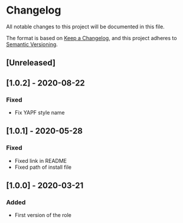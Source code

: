 # Changelog
All notable changes to this project will be documented in this file.

The format is based on [Keep a Changelog](https://keepachangelog.com/en/1.0.0/),
and this project adheres to [Semantic Versioning](https://semver.org/spec/v2.0.0.html).

## [Unreleased]

## [1.0.2] - 2020-08-22
### Fixed
- Fix YAPF style name

## [1.0.1] - 2020-05-28
### Fixed
- Fixed link in README
- Fixed path of install file

## [1.0.0] - 2020-03-21
### Added
- First version of the role
